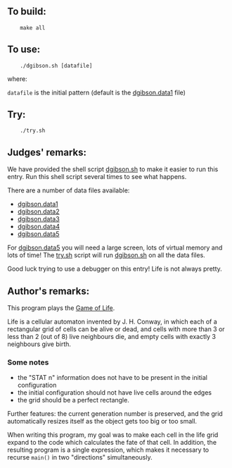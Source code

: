 ## To build:

``` <!---sh-->
    make all
```


## To use:

``` <!---sh-->
    ./dgibson.sh [datafile]
```

where:

`datafile` is the initial pattern (default is the [dgibson.data1](%%REPO_URL%%/1993/dgibson/dgibson.data1) file)


## Try:

``` <!---sh-->
    ./try.sh
```


## Judges' remarks:

We have provided the shell script [dgibson.sh](%%REPO_URL%%/1993/dgibson/dgibson.sh) to make it easier
to run this entry.  Run this shell script several times to
see what happens.

There are a number of data files available:

- [dgibson.data1](%%REPO_URL%%/1993/dgibson/dgibson.data1)
- [dgibson.data2](%%REPO_URL%%/1993/dgibson/dgibson.data2)
- [dgibson.data3](%%REPO_URL%%/1993/dgibson/dgibson.data3)
- [dgibson.data4](%%REPO_URL%%/1993/dgibson/dgibson.data4)
- [dgibson.data5](%%REPO_URL%%/1993/dgibson/dgibson.data5)

For [dgibson.data5](%%REPO_URL%%/1993/dgibson/dgibson.data5) you will need a large screen, lots of virtual
memory and lots of time! The [try.sh](%%REPO_URL%%/1993/dgibson/try.sh) script will run
[dgibson.sh](%%REPO_URL%%/1993/dgibson/dgibson.sh) on all the data files.

Good luck trying to use a debugger on this entry!  Life is not
always pretty.


## Author's remarks:

This program plays the [Game of
Life](https://en.wikipedia.org/wiki/Conway's_Game_of_Life).

Life is a cellular automaton invented by J. H. Conway, in which each of
a rectangular grid of cells can be alive or dead, and cells with more
than 3 or less than 2 (out of 8) live neighbours die, and empty cells
with exactly 3 neighbours give birth.

### Some notes

- the "STAT n" information does not have to be present in the initial
configuration
- the initial configuration should not have live cells around the edges
- the grid should be a perfect rectangle.

Further features: the current generation number is preserved, and the
grid automatically resizes itself as the object gets too big or too
small.

When writing this program, my goal was to make each cell in the life
grid expand to the code which calculates the fate of that cell.  In
addition, the resulting program is a single expression, which makes it
necessary to recurse `main()` in two "directions" simultaneously.


<!--

    Copyright © 1984-2024 by Landon Curt Noll. All Rights Reserved.

    You are free to share and adapt this file under the terms of this license:

        Creative Commons Attribution-ShareAlike 4.0 International (CC BY-SA 4.0)

    For more information, see:

        https://creativecommons.org/licenses/by-sa/4.0/

-->
